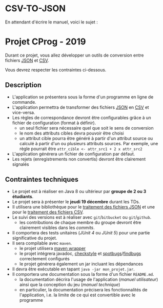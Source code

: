 # CSV-TO-JSON

En attendant d'écrire le manuel, voici le sujet : 

# Projet CProg - 2019
Durant ce projet, vous allez développer un outils de conversion entre fichiers [JSON](https://fr.wikipedia.org/wiki/JavaScript_Object_Notation) et [CSV](https://fr.wikipedia.org/wiki/Comma-separated_values).

Vous devrez respecter les contraintes ci-dessous.

## Description
* L'application se présentera sous la forme d'un programme en ligne de commande.
* L'application permettra de transformer des fichiers [JSON](https://fr.wikipedia.org/wiki/JavaScript_Object_Notation) en [CSV](https://fr.wikipedia.org/wiki/Comma-separated_values) et vice-versa.
* Les règles de correspondance devront être configurables grâce à un fichier de configuration (format à définir).
  * un seul fichier sera nécessaire quel que soit le sens de conversion
  * le nom des attributs cibles devra pouvoir être choisi
  * un attribut cible pourra être généré à partir d'un attribut source ou calculé à partir d'un ou plusieurs attributs sources. Par exemple, une règle pourrait être `attr_cible <- attr_src1 + 2 x attr_src2`
* L'application générera un fichier de configuration par défaut.
* Les rejets (enregistrements non convertis) devront être clairement signalés

## Contraintes techniques
* Le projet est à réaliser en Java 8 ou ultérieur par **groupe de 2 ou 3 étudiants**.
* Le projet sera à présenter le **jeudi 19 décembre** durant les TDs.
* Il utilisera une bibliothèque pour le [traitement des fichiers JSON](https://stackoverflow.com/questions/2591098/how-to-parse-json-in-java) et une pour le [traitement des fichiers CSV](https://stackoverflow.com/questions/101100/csv-api-for-java).
* Le suivi des versions est à réaliser avec `git`/`bitbucket` ou `git`/`github`.
  * les contributions de chaque membre du groupe devront être clairement visibles dans les *commits*.
* Il comportera des tests unitaires (*JUnit 4* ou *JUnit 5*) pour une partie significative du projet.
* Il sera compilable avec ``maven``.
  * le projet utilisera [maven wrapper](https://github.com/takari/maven-wrapper)
  * le projet intégrera javadoc, [checkstyle](https://checkstyle.sourceforge.io/) et [spotbugs](https://spotbugs.github.io/)/[findbugs](http://findbugs.sourceforge.net/) correctement configurés
  * le projet générera également un jar incluant les dépendances
* Il devra être exécutable en tapant ``java -jar mon_projet.jar``.
* Il comportera une documentation sous la forme d'un fichier ``README.md``.
  * la documentation décrira l'usage de l'application (*manuel utilisateur*) ainsi que la conception du jeu (*manuel technique*)
  * en particulier, la documentation précisera les fonctionnalités de l'application, i.e. la limite de ce qui est convertible avec le programme
